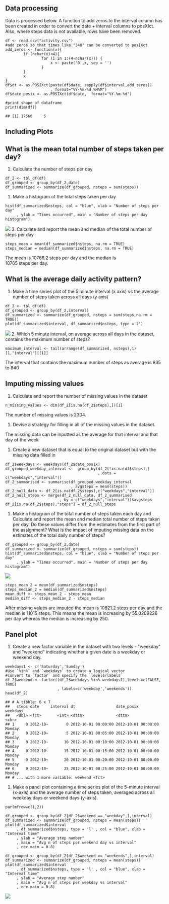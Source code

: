 Data processing
---------------

Data is processed below. A function to add zeros to the interval column
has been created in order to convert the date + interval columns to
posXIct. Also, where steps data is not available, rows have been
removed.

    df <- read.csv("activity.csv")
    #add zeros so that times like "340" can be converted to posIXct
    add_zeros <- function(x){
            if (nchar(x)<4){
                    for (i in 1:(4-nchar(x))) {
                        x <- paste('0',x, sep = '')    
                    }
            }
            x
    }
    df$dt <- as.POSIXct(paste(df$date, sapply(df$interval,add_zeros))
                        , format="%Y-%m-%d %H%M")
    df$date_posix <- as.POSIXct(df$date,  format="%Y-%m-%d")

    #print shape of dataframe
    print(dim(df))

    ## [1] 17568     5

Including Plots
---------------

What is the mean total number of steps taken per day?
-----------------------------------------------------

1.  Calculate the number of steps per day

<!-- -->

    df_2 <- tbl_df(df)
    df_grouped <- group_by(df_2,date)
    df_summarized <- summarize(df_grouped, nsteps = sum(steps))

1.  Make a histogram of the total steps taken per day

<!-- -->

    hist(df_summarized$nsteps, col = "blue", xlab = "Number of steps per day"
         , ylab = "Times occurred", main = "Number of steps per day histogram")

![](PA1_template_files/figure-markdown_strict/unnamed-chunk-3-1.png) 3.
Calculate and report the mean and median of the total number of steps
per day

    steps_mean = mean(df_summarized$nsteps, na.rm = TRUE)
    steps_median = median(df_summarized$nsteps, na.rm = TRUE)

The mean is 10766.2 steps per day and the median is  
10765 steps per day.

What is the average daily activity pattern?
-------------------------------------------

1.  Make a time series plot of the 5 minute interval (x axis) vs the
    average number of steps taken across all days (y axis)

<!-- -->

    df_2 <- tbl_df(df)
    df_grouped <- group_by(df_2,interval)
    df_summarized <- summarize(df_grouped, nsteps = sum(steps,na.rm = TRUE))
    plot(df_summarized$interval, df_summarized$nsteps, type ='l')

![](PA1_template_files/figure-markdown_strict/unnamed-chunk-5-1.png) 2.
Which 5 minute interval, on average across all days in the dataset,
contains the maximum number of steps?

    maximum_interval <- tail(arrange(df_summarized, nsteps),1)[1,"interval"][[1]]

The interval that contains the maximum number of steps as average is 835
to 840

Imputing missing values
-----------------------

1.  Calculate and report the number of missing values in the dataset

<!-- -->

    n_missing_values <- dim(df_2[is.na(df_2$steps),])[1]

The number of missing values is 2304.

1.  Devise a strategy for filling in all of the missing values in the
    dataset.

The missing data can be inputted as the average for that interval and
that day of the week

1.  Create a new dataset that is equal to the original dataset but with
    the missing data filled in

<!-- -->

    df_2$weekdays <- weekdays(df_2$date_posix)
    df_grouped_weekday_interval <-  group_by(df_2[!is.na(df$steps),]
                                             ,.dots = c("weekdays","interval")) 
    df_2_summarised <- summarise(df_grouped_weekday_interval
                                 , avgsteps = mean(steps))
    df_2_null_data <- df_2[is.na(df_2$steps),c("weekdays","interval")]
    df_2_null_steps <- merge(df_2_null_data, df_2_summarised
                            , by = c("weekdays","interval"))$avgsteps
    df_2[is.na(df_2$steps),"steps"] = df_2_null_steps

1.  Make a histogram of the total number of steps taken each day and
    Calculate and report the mean and median total number of steps taken
    per day. Do these values differ from the estimates from the first
    part of the assignment? What is the impact of imputing missing data
    on the estimates of the total daily number of steps?

<!-- -->

    df_grouped <- group_by(df_2,date)
    df_summarized <- summarize(df_grouped, nsteps = sum(steps))
    hist(df_summarized$nsteps, col = "blue", xlab = "Number of steps per day"
         , ylab = "Times occurred", main = "Number of steps per day histogram")

![](PA1_template_files/figure-markdown_strict/unnamed-chunk-9-1.png)

    steps_mean_2 = mean(df_summarized$nsteps)
    steps_median_2 = median(df_summarized$nsteps)
    mean_diff <- steps_mean_2 - steps_mean
    median_diff <- steps_median_2 - steps_median

After missing values are imputed the mean is 10821.2 steps per day and
the median is 11015 steps. This means the mean is increasing by
55.0209226 per day whereas the median is increasing by 250.

Panel plot
----------

1.  Create a new factor variable in the dataset with two levels -
    "weekday" and "weekend" indicating whether a given date is a weekday
    or weekend day.

<!-- -->

    weekdays1 <- c('Saturday','Sunday')
    #Use `%in%` and `weekdays` to create a logical vector
    #convert to `factor` and specify the `levels/labels`
    df_2$weekend <- factor((df_2$weekdays %in% weekdays1),levels=c(FALSE, TRUE)
                           , labels=c('weekday','weekends'))
    head(df_2)

    ## # A tibble: 6 x 7
    ##   steps date     interval dt                  date_posix          weekdays
    ##   <dbl> <fct>       <int> <dttm>              <dttm>              <chr>   
    ## 1     0 2012-10~        0 2012-10-01 00:00:00 2012-10-01 00:00:00 Monday  
    ## 2     0 2012-10~        5 2012-10-01 00:05:00 2012-10-01 00:00:00 Monday  
    ## 3     0 2012-10~       10 2012-10-01 00:10:00 2012-10-01 00:00:00 Monday  
    ## 4     0 2012-10~       15 2012-10-01 00:15:00 2012-10-01 00:00:00 Monday  
    ## 5     0 2012-10~       20 2012-10-01 00:20:00 2012-10-01 00:00:00 Monday  
    ## 6     0 2012-10~       25 2012-10-01 00:25:00 2012-10-01 00:00:00 Monday  
    ## # ... with 1 more variable: weekend <fct>

1.  Make a panel plot containing a time series plot of the 5-minute
    interval (x-axis) and the average number of steps taken, averaged
    across all weekday days or weekend days (y-axis).

<!-- -->

    par(mfrow=c(1,2))

    df_grouped <- group_by(df_2[df_2$weekend == "weekday",],interval)
    df_summarized <- summarize(df_grouped, nsteps = mean(steps))
    plot(df_summarized$interval
         , df_summarized$nsteps, type = 'l' , col = "blue", xlab = "Interval time"
         , ylab = "Average step number"
         , main = "Avg n of steps per weekend day vs interval"
         , cex.main = 0.8)

    df_grouped <- group_by(df_2[df_2$weekend == "weekends",],interval)
    df_summarized <- summarize(df_grouped, nsteps = mean(steps))
    plot(df_summarized$interval
         , df_summarized$nsteps, type = 'l' , col = "blue", xlab = "Interval time"
         , ylab = "Average step number"
         , main = "Avg n of steps per weekday vs interval"
         , cex.main = 0.8)

![](PA1_template_files/figure-markdown_strict/unnamed-chunk-11-1.png)

